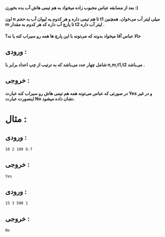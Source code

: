 #### بعد از مسابقه عباس محبوب زاده میخواد به هم تیمی هاش آب بده بخورن :)
#### اون n تا هم تیمی داره و هر کدوم یه لیوان آب به حجم t1 میلی لیتر آب می‌خوان. همچنین m تا پارچ آب داره که هر کدوم  به مقدار t2 لیتر آب داره .
#### حالا عباس آقا میخواد بدونه که می‌تونه با این پارچ ها همه رو سیراب کنه یا نه؟ 


## ورودی : 
#### شامل چهار عدد می‌باشد که به ترتیب از چپ اعداد برابر با  n,m,t1,t2 می‌باشد .

## خروجی : 
#### در صورتی که عباس می‌تونه همه هم تیمی هاش رو سیراب کنه عبارت Yes و در غیر اینصورت عبارت No نشان داده میشود.



# مثال :  


## ورودی :
```
10 2 100 0.7
```
## خروجی :
```
Yes
```

## ورودی :
```
15 3 500 1
```
## خروجی :
```
No
```

